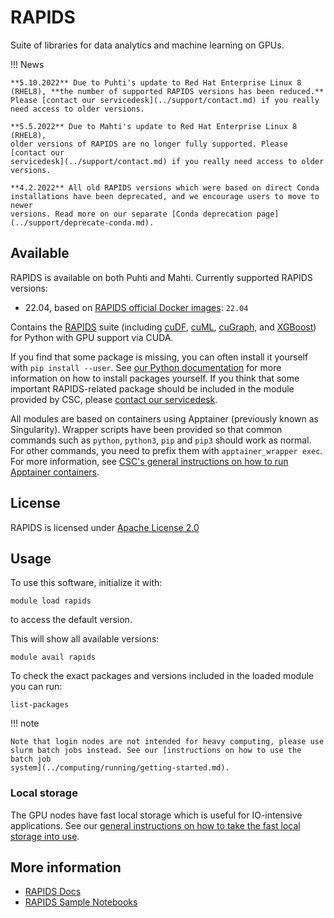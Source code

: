 # RAPIDS

Suite of libraries for data analytics and machine learning on GPUs.

!!! News

    **5.10.2022** Due to Puhti's update to Red Hat Enterprise Linux 8
    (RHEL8), **the number of supported RAPIDS versions has been reduced.**
    Please [contact our servicedesk](../support/contact.md) if you really
    need access to older versions.

    **5.5.2022** Due to Mahti's update to Red Hat Enterprise Linux 8 (RHEL8),
    older versions of RAPIDS are no longer fully supported. Please [contact our
    servicedesk](../support/contact.md) if you really need access to older versions.

    **4.2.2022** All old RAPIDS versions which were based on direct Conda
    installations have been deprecated, and we encourage users to move to newer
    versions. Read more on our separate [Conda deprecation page](../support/deprecate-conda.md).


## Available

RAPIDS is available on both Puhti and Mahti.  Currently supported
RAPIDS versions:

- 22.04, based on [RAPIDS official Docker images](https://hub.docker.com/r/rapidsai/rapidsai/): `22.04`

Contains the [RAPIDS](https://rapids.ai/) suite (including
[cuDF](https://github.com/rapidsai/cudf),
[cuML](https://github.com/rapidsai/cuml),
[cuGraph](https://github.com/rapidsai/cugraph), and
[XGBoost](https://rapids.ai/xgboost.html)) for Python with GPU support via CUDA.

If you find that some package is missing, you can often install it yourself with
`pip install --user`. See [our Python
documentation](python.md#installing-python-packages-to-existing-modules) for
more information on how to install packages yourself. If you think that some
important RAPIDS-related package should be included in the module provided by
CSC, please [contact our servicedesk](../support/contact.md).

All modules are based on containers using Apptainer (previously known
as Singularity). Wrapper scripts have been provided so that common
commands such as `python`, `python3`, `pip` and `pip3` should work as
normal. For other commands, you need to prefix them with
`apptainer_wrapper exec`. For more information, see [CSC's general
instructions on how to run Apptainer
containers](../computing/containers/run-existing.md).

## License

RAPIDS is licensed under [Apache License 2.0](https://rapids.ai/community.html)

## Usage

To use this software, initialize it with:

```text
module load rapids
```

to access the default version.

This will show all available versions:

```text
module avail rapids
```

To check the exact packages and versions included in the loaded module you can run:

```text
list-packages
```

!!! note 

    Note that login nodes are not intended for heavy computing, please use
    slurm batch jobs instead. See our [instructions on how to use the batch job
    system](../computing/running/getting-started.md).

### Local storage

The GPU nodes have fast local storage which is useful for IO-intensive
applications. See our [general instructions on how to take the fast local
storage into
use](../computing/running/creating-job-scripts-puhti.md#local-storage).

## More information

- [RAPIDS Docs](https://docs.rapids.ai/)
- [RAPIDS Sample Notebooks](https://github.com/rapidsai/notebooks)
